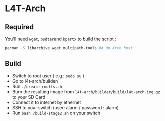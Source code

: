 # L4T-Arch

## Required

You'll need `wget`, `bsdtar`and `kpartx` to build the script :

```sh
pacman -S libarchive wget multipath-tools ## On Arch host
```

## Build

- Switch to root user ( e.g.: `sudo su` )
- Go to l4t-arch/builder/
- Run `./create-rootfs.sh`
- Burn the resulting image from `l4t-arch/builder/build/l4t-arch.img.gz` to your SD Card
- Connect it to internet by ethernet
- SSH to your switch (user: alarm / password : alarm)
- Run `bash /build-stage2.sh` on your switch
